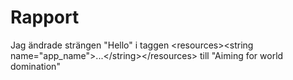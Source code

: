 
# Rapport



Jag ändrade strängen "Hello" i taggen 
&lt;resources&gt;&lt;string name="app_name"&gt;...&lt;/string&gt;&lt;/resources>
till "Aiming for world domination"
